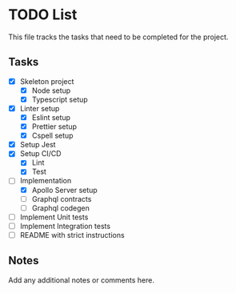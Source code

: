 # TODO List

This file tracks the tasks that need to be completed for the project.

## Tasks

- [x] Skeleton project
  - [x] Node setup
  - [x] Typescript setup
- [x] Linter setup
  - [x] Eslint setup
  - [x] Prettier setup
  - [x] Cspell setup
- [x] Setup Jest
- [x] Setup CI/CD
  - [x] Lint
  - [x] Test
- [ ] Implementation
  - [x] Apollo Server setup
  - [ ] Graphql contracts
  - [ ] Graphql codegen
- [ ] Implement Unit tests
- [ ] Implement Integration tests
- [ ] README with strict instructions

## Notes

Add any additional notes or comments here.


